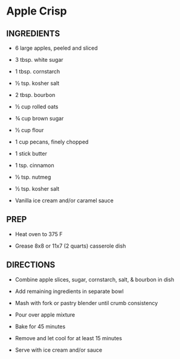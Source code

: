 # Apple Crisp

## INGREDIENTS

- 6 large apples, peeled and sliced

- 3 tbsp. white sugar

- 1 tbsp. cornstarch

- ½ tsp. kosher salt

- 2 tbsp. bourbon

- ½ cup rolled oats

- ¾ cup brown sugar

- ½ cup flour

- 1 cup pecans, finely chopped

- 1 stick butter

- 1 tsp. cinnamon

- ½ tsp. nutmeg

- ½ tsp. kosher salt

- Vanilla ice cream and/or caramel sauce

## PREP

- Heat oven to 375 F

- Grease 8x8 or 11x7 (2 quarts) casserole dish

## DIRECTIONS

- Combine apple slices, sugar, cornstarch, salt, & bourbon in dish

- Add remaining ingredients in separate bowl

- Mash with fork or pastry blender until crumb consistency

- Pour over apple mixture

- Bake for 45 minutes

- Remove and let cool for at least 15 minutes

- Serve with ice cream and/or sauce
